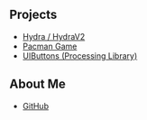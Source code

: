 

## Projects
     
* [Hydra / HydraV2](https://elec42.github.io/hydra)
* [Pacman Game](https://elec42.github.io/pacman)
* [UIButtons (Processing Library)](https://elec42.github.io/uibuttons)

## About Me
* [GitHub](https://github.com/Elec42)
